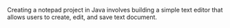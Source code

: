 Creating a notepad project in Java involves building a simple text editor
that allows users to create, edit, and save text document.
